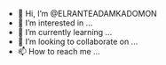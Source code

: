 - 👋 Hi, I’m @ELRANTEADAMKADOMON
- 👀 I’m interested in ...
- 🌱 I’m currently learning ...
- 💞️ I’m looking to collaborate on ...
- 📫 How to reach me ...

<!---
ELRANTEADAMKADOMON/ELRANTEADAMKADOMON is a ✨ special ✨ repository because its `README.md` (this file) appears on your GitHub profile.
You can click the Preview link to take a look at your changes.
--->
